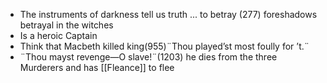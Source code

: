 - The instruments of darkness tell us truth ... to betray (277) foreshadows betrayal in the witches
- Is a heroic Captain
- Think that Macbeth killed king(955)¨Thou played’st most foully for ’t.¨
- ¨Thou mayst revenge—O slave!¨(1203) he dies from the three Murderers and has [[Fleance]] to flee 
<!--stackedit_data:
eyJoaXN0b3J5IjpbOTkyMjc2NTgxXX0=
-->